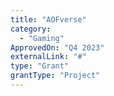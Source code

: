```yaml
---
title: "AOFverse"
category:
  - "Gaming"
ApprovedOn: "Q4 2023"
externalLink: "#"
type: "Grant"
grantType: "Project"
---
```

